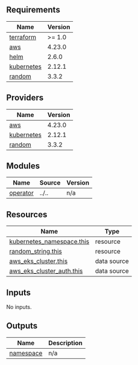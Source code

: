 <!-- prettier-ignore-start -->
<!-- BEGIN_TF_DOCS -->
## Requirements

| Name | Version |
|------|---------|
| <a name="requirement_terraform"></a> [terraform](#requirement\_terraform) | >= 1.0 |
| <a name="requirement_aws"></a> [aws](#requirement\_aws) | 4.23.0 |
| <a name="requirement_helm"></a> [helm](#requirement\_helm) | 2.6.0 |
| <a name="requirement_kubernetes"></a> [kubernetes](#requirement\_kubernetes) | 2.12.1 |
| <a name="requirement_random"></a> [random](#requirement\_random) | 3.3.2 |

## Providers

| Name | Version |
|------|---------|
| <a name="provider_aws"></a> [aws](#provider\_aws) | 4.23.0 |
| <a name="provider_kubernetes"></a> [kubernetes](#provider\_kubernetes) | 2.12.1 |
| <a name="provider_random"></a> [random](#provider\_random) | 3.3.2 |

## Modules

| Name | Source | Version |
|------|--------|---------|
| <a name="module_operator"></a> [operator](#module\_operator) | ../.. | n/a |

## Resources

| Name | Type |
|------|------|
| [kubernetes_namespace.this](https://registry.terraform.io/providers/hashicorp/kubernetes/2.12.1/docs/resources/namespace) | resource |
| [random_string.this](https://registry.terraform.io/providers/hashicorp/random/3.3.2/docs/resources/string) | resource |
| [aws_eks_cluster.this](https://registry.terraform.io/providers/hashicorp/aws/4.23.0/docs/data-sources/eks_cluster) | data source |
| [aws_eks_cluster_auth.this](https://registry.terraform.io/providers/hashicorp/aws/4.23.0/docs/data-sources/eks_cluster_auth) | data source |

## Inputs

No inputs.

## Outputs

| Name | Description |
|------|-------------|
| <a name="output_namespace"></a> [namespace](#output\_namespace) | n/a |
<!-- END_TF_DOCS -->
<!-- prettier-ignore-end -->

